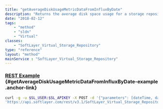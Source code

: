 ```yaml
---
title: "getAverageDiskUsageMetricDataFromInfluxByDate"
description: "Returns the average disk space usage for a storage repository. "
date: "2018-02-12"
tags:
    - "method"
    - "sldn"
    - "Virtual"
classes:
    - "SoftLayer_Virtual_Storage_Repository"
type: "reference"
layout: "method"
mainService : "SoftLayer_Virtual_Storage_Repository"
---
```


### [REST Example](#getAverageDiskUsageMetricDataFromInfluxByDate-example) <a href="/article/rest/"><i class="fas fa-question"></i></a> {#getAverageDiskUsageMetricDataFromInfluxByDate-example .anchor-link} 
```bash
curl -g -u $SL_USER:$SL_APIKEY -X POST -d '{"parameters": [dateTime, dateTime]}' \
'https://api.softlayer.com/rest/v3.1/SoftLayer_Virtual_Storage_Repository/{SoftLayer_Virtual_Storage_RepositoryID}/getAverageDiskUsageMetricDataFromInfluxByDate'
```
